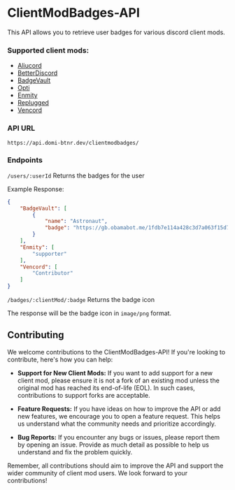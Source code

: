 # ClientModBadges-API

This API allows you to retrieve user badges for various discord client mods.

### Supported client mods:

- [Aliucord](https://github.com/Aliucord/Aliucord)
- [BetterDiscord](https://github.com/BetterDiscord/BetterDiscord)
- [BadgeVault](https://github.com/WolfPlugs/BadgeVault)
- [Opti](https://github.com/opti-mod/Opti)
- [Enmity](https://github.com/enmity-mod/enmity)
- [Replugged](https://github.com/replugged-org/replugged)
- [Vencord](https://github.com/Vendicated/Vencord)

### API URL

```
https://api.domi-btnr.dev/clientmodbadges/
```

### Endpoints

`/users/:userId` Returns the badges for the user

Example Response:

```json
{
    "BadgeVault": [
        {
            "name": "Astronaut",
            "badge": "https://gb.obamabot.me/1fdb7e114a428c3d7a063f15d7616b59447e490f.png"
        }
    ],
    "Enmity": [
        "supporter"
    ],
    "Vencord": [
        "Contributor"
    ]
}
```

`/badges/:clientMod/:badge` Returns the badge icon

The response will be the badge icon in `image/png` format.

## Contributing

We welcome contributions to the ClientModBadges-API! If you're looking to contribute, here's how you can help:

- **Support for New Client Mods:** If you want to add support for a new client mod, please ensure it is not a fork of an existing mod unless the original mod has reached its end-of-life (EOL). In such cases, contributions to support forks are acceptable.

- **Feature Requests:** If you have ideas on how to improve the API or add new features, we encourage you to open a feature request. This helps us understand what the community needs and prioritize accordingly.

- **Bug Reports:** If you encounter any bugs or issues, please report them by opening an issue. Provide as much detail as possible to help us understand and fix the problem quickly.

Remember, all contributions should aim to improve the API and support the wider community of client mod users. We look forward to your contributions!

